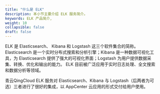 ```yaml
---
title: "什么是 ELK"
description: 本小节主要介绍 ELK 服务简介。 
keywords: ELK 产品简介, 
weight: 10
collapsible: false
draft: false
---
```


ELK 是 Elasticsearch、 Kibana 和 Logstash 这三个软件集合的简称。 Elasticsearch 是一个实时分布式搜索和分析引擎；Kibana 是一种数据可视化工具，为 Elasticsearch 提供了强大的可视化界面；Logstash 为用户提供数据采集、转换、优化和输出的能力。 ELK 目前被广泛应用于实时日志处理、全文搜索和数据分析等领域。

青云QingCloud ELK 服务对 Elasticsearch、Kibana 与 Logstash（后两者为可选）三者进行了很好的集成，以 AppCenter 云应用的形式交付给用户使用。

